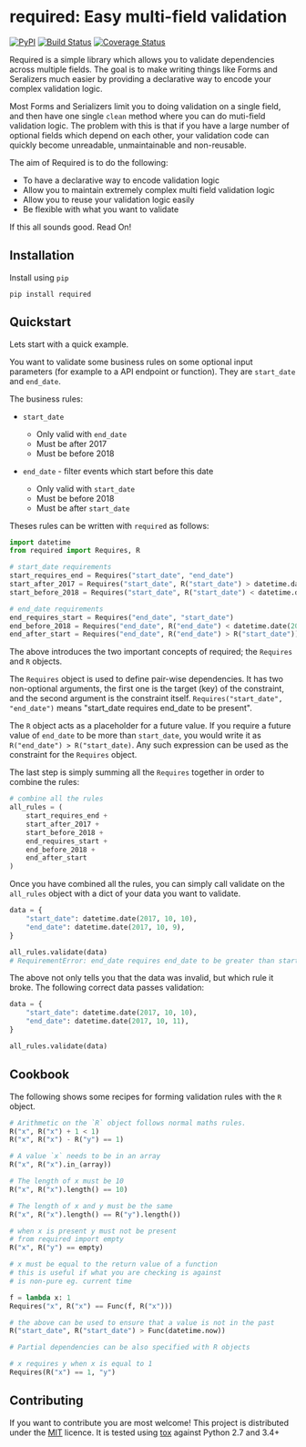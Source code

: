 # required: Easy multi-field validation

[![PyPI](https://img.shields.io/pypi/v/required.svg)]()
[![Build Status](https://travis-ci.org/shezadkhan137/required.svg?branch=master)](https://travis-ci.org/shezadkhan137/required)
[![Coverage Status](https://coveralls.io/repos/github/shezadkhan137/required/badge.svg?branch=master)](https://coveralls.io/github/shezadkhan137/required?branch=master)

Required is a simple library which allows you to validate dependencies
across multiple fields. The goal is to make writing things like Forms
and Seralizers much easier by providing a declarative way to encode
your complex validation logic.

Most Forms and Serializers limit you to doing validation on a single
field, and then have one single `clean` method where you can do
muti-field validation logic. The problem with this is that if you have a
large number of optional fields which depend on each other, your
validation code can quickly become unreadable, unmaintainable and
non-reusable.

The aim of Required is to do the following:

-  To have a declarative way to encode validation logic
-  Allow you to maintain extremely complex multi field validation logic
-  Allow you to reuse your validation logic easily
-  Be flexible with what you want to validate

If this all sounds good. Read On!

## Installation 

Install using `pip`

```
pip install required
```

## Quickstart

Lets start with a quick example. 

You want to validate some business rules on some optional input parameters (for example to a API endpoint or function). They are `start_date` and `end_date`.

The business rules:


*  `start_date`
   *  Only valid with `end_date`
   *  Must be after 2017
   *  Must be before 2018

*  `end_date` - filter events which start before this date

   *  Only valid with `start_date`
   *  Must be before 2018
   *  Must be after `start_date`

Theses rules can be written with `required` as follows:

```python
import datetime
from required import Requires, R

# start_date requirements
start_requires_end = Requires("start_date", "end_date")
start_after_2017 = Requires("start_date", R("start_date") > datetime.date(2017, 1, 1))
start_before_2018 = Requires("start_date", R("start_date") < datetime.date(2018, 1, 1))

# end_date requirements
end_requires_start = Requires("end_date", "start_date")
end_before_2018 = Requires("end_date", R("end_date") < datetime.date(2018, 1, 1))
end_after_start = Requires("end_date", R("end_date") > R("start_date"))
```

The above introduces the two important concepts of required; the `Requires` and `R` objects.

The `Requires` object is used to define pair-wise dependencies. It has two non-optional arguments, the first one is the target (key) of the constraint, and the second argument is the constraint itself. `Requires("start_date", "end_date")` means "start_date requires end_date to be present".

The `R` object acts as a placeholder for a future value. If you require a future value of `end_date` to be more than `start_date`, you would write it as `R("end_date") > R("start_date)`. Any such expression can be used as the constraint for the `Requires` object. 

The last step is simply summing all the  `Requires` together in order to combine the rules:

```python
# combine all the rules
all_rules = (
    start_requires_end + 
    start_after_2017 +
    start_before_2018 +
    end_requires_start +
    end_before_2018 +
    end_after_start
)
```

Once you have combined all the rules, you can simply call validate on the `all_rules` object with a dict of your data you want to validate.

```python
data = {
    "start_date": datetime.date(2017, 10, 10),
    "end_date": datetime.date(2017, 10, 9),
}

all_rules.validate(data)  
# RequirementError: end_date requires end_date to be greater than start_date
```

The above not only tells you that the data was invalid, but which rule it broke. The following correct data passes validation:

```python
data = {
    "start_date": datetime.date(2017, 10, 10),
    "end_date": datetime.date(2017, 10, 11),
}

all_rules.validate(data)  
```

## Cookbook

The following shows some recipes for forming validation rules with the `R` object.

```python
# Arithmetic on the `R` object follows normal maths rules.
R("x", R("x") + 1 < 1)
R("x", R("x") - R("y") == 1)

# A value `x` needs to be in an array
R("x", R("x").in_(array))

# The length of x must be 10
R("x", R("x").length() == 10)

# The length of x and y must be the same
R("x", R("x").length() == R("y").length())

# when x is present y must not be present
# from required import empty
R("x", R("y") == empty)

# x must be equal to the return value of a function
# this is useful if what you are checking is against
# is non-pure eg. current time

f = lambda x: 1
Requires("x", R("x") == Func(f, R("x")))

# the above can be used to ensure that a value is not in the past
R("start_date", R("start_date") > Func(datetime.now))

# Partial dependencies can be also specified with R objects

# x requires y when x is equal to 1
Requires(R("x") == 1, "y")
```

## Contributing 

If you want to contribute you are most welcome! This project is distributed under the [MIT](https://choosealicense.com/licenses/mit/) licence. It is tested using [tox](https://pypi.python.org/pypi/tox) against Python 2.7 and 3.4+
